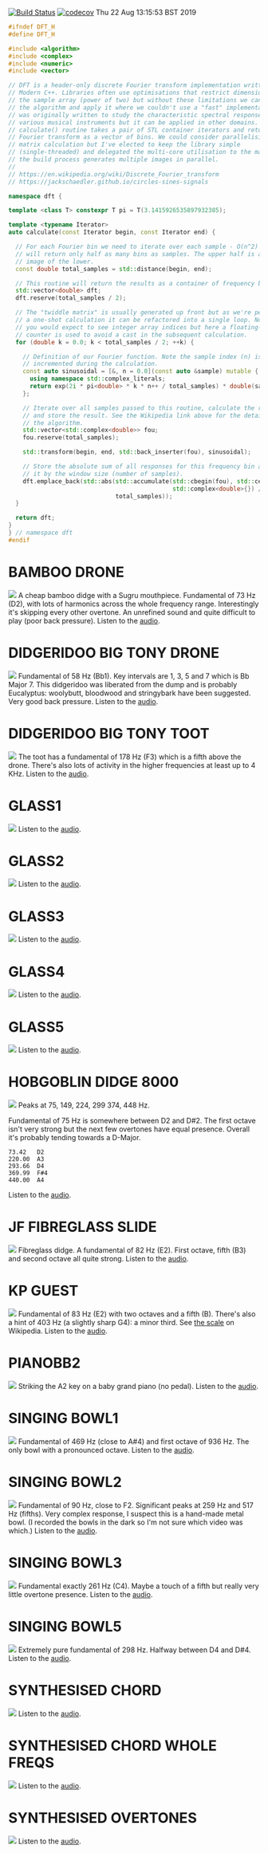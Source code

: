 [![Build Status](https://travis-ci.org/deanturpin/dft.svg?branch=master)](https://travis-ci.org/deanturpin/dft)
[![codecov](https://codecov.io/gh/deanturpin/dft/branch/master/graph/badge.svg)](https://codecov.io/gh/deanturpin/dft)
Thu 22 Aug 13:15:53 BST 2019
```cpp
#ifndef DFT_H
#define DFT_H

#include <algorithm>
#include <complex>
#include <numeric>
#include <vector>

// DFT is a header-only discrete Fourier transform implementation written in
// Modern C++. Libraries often use optimisations that restrict dimensions of
// the sample array (power of two) but without these limitations we can explore
// the algorithm and apply it where we couldn't use a "fast" implementation. It
// was originally written to study the characteristic spectral response of my
// various musical instruments but it can be applied in other domains. The
// calculate() routine takes a pair of STL container iterators and returns the
// Fourier transform as a vector of bins. We could consider parallelising the
// matrix calculation but I've elected to keep the library simple
// (single-threaded) and delegated the multi-core utilisation to the makefile:
// the build process generates multiple images in parallel.
//
// https://en.wikipedia.org/wiki/Discrete_Fourier_transform
// https://jackschaedler.github.io/circles-sines-signals

namespace dft {

template <class T> constexpr T pi = T(3.1415926535897932385);

template <typename Iterator>
auto calculate(const Iterator begin, const Iterator end) {

  // For each Fourier bin we need to iterate over each sample - O(n^2) - but we
  // will return only half as many bins as samples. The upper half is a mirror
  // image of the lower.
  const double total_samples = std::distance(begin, end);

  // This routine will return the results as a container of frequency bins.
  std::vector<double> dft;
  dft.reserve(total_samples / 2);

  // The "twiddle matrix" is usually generated up front but as we're performing
  // a one-shot calculation it can be refactored into a single loop. Normally
  // you would expect to see integer array indices but here a floating-point
  // counter is used to avoid a cast in the subsequent calculation.
  for (double k = 0.0; k < total_samples / 2; ++k) {

    // Definition of our Fourier function. Note the sample index (n) is
    // incremented during the calculation.
    const auto sinusoidal = [&, n = 0.0](const auto &sample) mutable {
      using namespace std::complex_literals;
      return exp(2i * pi<double> * k * n++ / total_samples) * double(sample);
    };

    // Iterate over all samples passed to this routine, calculate the response
    // and store the result. See the Wikipedia link above for the details of
    // the algorithm.
    std::vector<std::complex<double>> fou;
    fou.reserve(total_samples);

    std::transform(begin, end, std::back_inserter(fou), sinusoidal);

    // Store the absolute sum of all responses for this frequency bin and scale
    // it by the window size (number of samples).
    dft.emplace_back(std::abs(std::accumulate(std::cbegin(fou), std::cend(fou),
                                              std::complex<double>{}) /
                              total_samples));
  }

  return dft;
}
} // namespace dft
#endif
```
# BAMBOO DRONE
[![](wav/bamboo_drone.png)](wav/bamboo_drone.png)
A cheap bamboo didge with a Sugru mouthpiece. Fundamental of 73 Hz (D2), with
lots of harmonics across the whole frequency range. Interestingly it's skipping
every other overtone. An unrefined sound and quite difficult to play (poor back
pressure).
Listen to the [audio](wav/bamboo_drone.wav).
# DIDGERIDOO BIG TONY DRONE
[![](wav/didgeridoo_big_tony_drone.png)](wav/didgeridoo_big_tony_drone.png)
Fundamental of 58 Hz (Bb1). Key intervals are 1, 3, 5 and 7 which is Bb Major 7.
This didgeridoo was liberated from the dump and is probably Eucalyptus:
woolybutt, bloodwood and stringybark have been suggested. Very good back
pressure.
Listen to the [audio](wav/didgeridoo_big_tony_drone.wav).
# DIDGERIDOO BIG TONY TOOT
[![](wav/didgeridoo_big_tony_toot.png)](wav/didgeridoo_big_tony_toot.png)
The toot has a fundamental of 178 Hz (F3) which is a fifth above the drone.
There's also lots of activity in the higher frequencies at least up to 4 KHz.
Listen to the [audio](wav/didgeridoo_big_tony_toot.wav).
# GLASS1
[![](wav/glass1.png)](wav/glass1.png)
Listen to the [audio](wav/glass1.wav).
# GLASS2
[![](wav/glass2.png)](wav/glass2.png)
Listen to the [audio](wav/glass2.wav).
# GLASS3
[![](wav/glass3.png)](wav/glass3.png)
Listen to the [audio](wav/glass3.wav).
# GLASS4
[![](wav/glass4.png)](wav/glass4.png)
Listen to the [audio](wav/glass4.wav).
# GLASS5
[![](wav/glass5.png)](wav/glass5.png)
Listen to the [audio](wav/glass5.wav).
# HOBGOBLIN DIDGE 8000
[![](wav/hobgoblin_didge_8000.png)](wav/hobgoblin_didge_8000.png)
Peaks at 75, 149, 224, 299 374, 448 Hz.

Fundamental of 75 Hz is somewhere between D2 and D#2. The first octave isn't
very strong but the next few overtones have equal presence. Overall it's
probably tending towards a D-Major.

```
73.42	D2
220.00	A3
293.66	D4
369.99	F#4
440.00	A4
```
Listen to the [audio](wav/hobgoblin_didge_8000.wav).
# JF FIBREGLASS SLIDE
[![](wav/JF_fibreglass_slide.png)](wav/JF_fibreglass_slide.png)
Fibreglass didge. A fundamental of 82 Hz (E2). First octave, fifth (B3) and
second octave all quite strong.
Listen to the [audio](wav/JF_fibreglass_slide.wav).
# KP GUEST
[![](wav/KP_guest.png)](wav/KP_guest.png)
Fundamental of 83 Hz (E2) with two octaves and a fifth (B). There's also a
hint of 403 Hz (a slightly sharp G4): a minor third. See [the
scale](https://en.wikipedia.org/wiki/E_minor) on Wikipedia.
Listen to the [audio](wav/KP_guest.wav).
# PIANOBB2
[![](wav/pianoBb2.png)](wav/pianoBb2.png)
Striking the A2 key on a baby grand piano (no pedal).
Listen to the [audio](wav/pianoBb2.wav).
# SINGING BOWL1
[![](wav/singing_bowl1.png)](wav/singing_bowl1.png)
Fundamental of 469 Hz (close to A#4) and first octave of 936 Hz. The only bowl
with a pronounced octave.
Listen to the [audio](wav/singing_bowl1.wav).
# SINGING BOWL2
[![](wav/singing_bowl2.png)](wav/singing_bowl2.png)
Fundamental of 90 Hz, close to F2. Significant peaks at 259 Hz and 517 Hz
(fifths). Very complex response, I suspect this is a hand-made metal bowl. (I
recorded the bowls in the dark so I'm not sure which video was which.)
Listen to the [audio](wav/singing_bowl2.wav).
# SINGING BOWL3
[![](wav/singing_bowl3.png)](wav/singing_bowl3.png)
Fundamental exactly 261 Hz (C4). Maybe a touch of a fifth but really very little
overtone presence.
Listen to the [audio](wav/singing_bowl3.wav).
# SINGING BOWL5
[![](wav/singing_bowl5.png)](wav/singing_bowl5.png)
Extremely pure fundamental of 298 Hz. Halfway between D4 and D#4.
Listen to the [audio](wav/singing_bowl5.wav).
# SYNTHESISED CHORD
[![](wav/synthesised_chord.png)](wav/synthesised_chord.png)
Listen to the [audio](wav/synthesised_chord.wav).
# SYNTHESISED CHORD WHOLE FREQS
[![](wav/synthesised_chord_whole_freqs.png)](wav/synthesised_chord_whole_freqs.png)
Listen to the [audio](wav/synthesised_chord_whole_freqs.wav).
# SYNTHESISED OVERTONES
[![](wav/synthesised_overtones.png)](wav/synthesised_overtones.png)
Listen to the [audio](wav/synthesised_overtones.wav).
